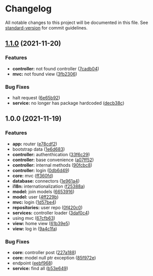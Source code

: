 # Changelog

All notable changes to this project will be documented in this file. See [standard-version](https://github.com/conventional-changelog/standard-version) for commit guidelines.

## [1.1.0](https://github.com/tomasanchez/jpa-template/compare/v1.0.0...v1.1.0) (2021-11-20)


### Features

* **controller:** not found controller ([7cadb04](https://github.com/tomasanchez/jpa-template/commit/7cadb040c4b7eccccc352d253d8e40bad3847eef))
* **mvc:** not found view ([3fb2306](https://github.com/tomasanchez/jpa-template/commit/3fb2306b2976d8dc2f356a868b5bcbcb7b7e1ff7))


### Bug Fixes

* halt request ([6e65b92](https://github.com/tomasanchez/jpa-template/commit/6e65b92f460a9b6170f43b9e13f2b4800ac7da45))
* **service:** no longer has package hardcoded ([decb38c](https://github.com/tomasanchez/jpa-template/commit/decb38c67b27d077f0c06820b31b05a664adaeb9))

## 1.0.0 (2021-11-19)


### Features

* **app:** router ([e78cdf2](https://github.com/tomasanchez/jpa-template/commit/e78cdf2d0b148703f4748d2b820b64c5fc4fece1))
* bootstrap data ([1e6d683](https://github.com/tomasanchez/jpa-template/commit/1e6d683b5756ffbdc5e779052a5077ea65800d63))
* **controller:** authenthication ([33f6c29](https://github.com/tomasanchez/jpa-template/commit/33f6c292e8eba658e119a44be780005c5dd330af))
* **controller:** base convenience ([a07ff52](https://github.com/tomasanchez/jpa-template/commit/a07ff5248b2bf1f556303a0f053434818f51edcf))
* **controller:** internal methods ([90fcbc8](https://github.com/tomasanchez/jpa-template/commit/90fcbc8458eed2a88d322ab67e48ca59ad4fa406))
* **controller:** login ([0db6d49](https://github.com/tomasanchez/jpa-template/commit/0db6d49458b630d04e7c2d59499e689915667225))
* **core:** mvc ([ff360fd](https://github.com/tomasanchez/jpa-template/commit/ff360fddbf954af263051c5311ed2f1d8b0c3d3a))
* **database:** connectors ([1e961a4](https://github.com/tomasanchez/jpa-template/commit/1e961a4a22469d23ae4c82228fb24cd90af13ad0))
* **i18n:** internationalization ([f25388a](https://github.com/tomasanchez/jpa-template/commit/f25388aaefe35f3e580e0b31f41b4edaf7b99068))
* **model:** join models ([6653916](https://github.com/tomasanchez/jpa-template/commit/6653916353f7ef6b686d74ed9d695d1410d79490))
* **model:** user ([4ff229b](https://github.com/tomasanchez/jpa-template/commit/4ff229b47a6b0665d7d6ffcfd1820c5ffe382b1d))
* **mvc:** login ([1d57be4](https://github.com/tomasanchez/jpa-template/commit/1d57be4e6904c4b7bfe50d662a2cf329e77c0026))
* **repositories:** user repo ([0f420c0](https://github.com/tomasanchez/jpa-template/commit/0f420c05aec9aa700a6eaf1a494430e4e20488ec))
* **services:** controller loader ([3daf0c4](https://github.com/tomasanchez/jpa-template/commit/3daf0c457664357e03b06f2d07b29390863ae71d))
* using mvc ([67cfb63](https://github.com/tomasanchez/jpa-template/commit/67cfb63785e55aa9c335181154efa05f1f42eeb0))
* **view:** home view ([61b39e5](https://github.com/tomasanchez/jpa-template/commit/61b39e5fb8e282f70d0f142e9bf6dc1f70fe4a7e))
* **view:** log in ([9a4c1fa](https://github.com/tomasanchez/jpa-template/commit/9a4c1fa05912d62ee8dbdd7efe63817ff3a29a5c))


### Bug Fixes

* **core:** controller post ([227a188](https://github.com/tomasanchez/jpa-template/commit/227a188ee8d47ffba5579e0238ed0e96658f6eb8))
* **core:** model null ptr exception ([85f972e](https://github.com/tomasanchez/jpa-template/commit/85f972e3e1ede32803c00d6bf5e0d133e0c4c605))
* endpoint ([eebf968](https://github.com/tomasanchez/jpa-template/commit/eebf968b8ce4db09c4f98db39ce0b5e4c3dcba75))
* **service:** find all ([b53e649](https://github.com/tomasanchez/jpa-template/commit/b53e64919e12ff749d0dfe461f777151d83761ba))
